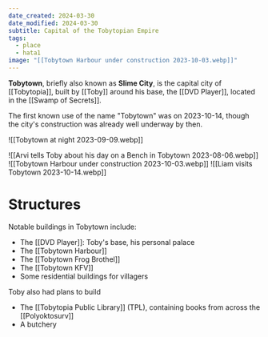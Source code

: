 ```yaml
---
date_created: 2024-03-30
date_modified: 2024-03-30
subtitle: Capital of the Tobytopian Empire
tags:
  - place
  - hata1
image: "[[Tobytown Harbour under construction 2023-10-03.webp]]"
---
```


**Tobytown**, briefly also known as **Slime City**, is the capital city of [[Tobytopia]], built by [[Toby]] around his base, the [[DVD Player]], located in the [[Swamp of Secrets]].

The first known use of the name "Tobytown" was on 2023-10-14, though the city's construction was already well underway by then.

![[Tobytown at night 2023-09-09.webp]]

![[Arvi tells Toby about his day on a Bench in Tobytown 2023-08-06.webp]]
![[Tobytown Harbour under construction 2023-10-03.webp]]
![[Liam visits Tobytown 2023-10-14.webp]]

# Structures

Notable buildings in Tobytown include:

- The [[DVD Player]]: Toby's base, his personal palace
- The [[Tobytown Harbour]]
- The [[Tobytown Frog Brothel]]
- The [[Tobytown KFV]]
- Some residential buildings for villagers

Toby also had plans to build

- The [[Tobytopia Public Library]] (TPL), containing books from across the [[Polyoktosurv]]
- A butchery
